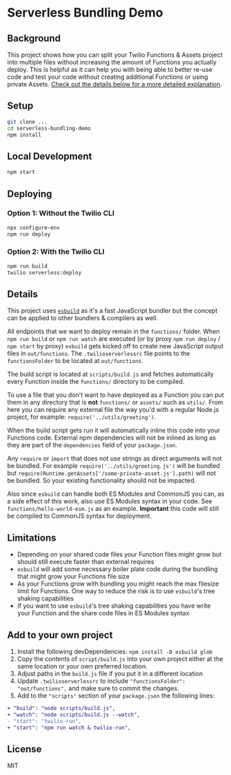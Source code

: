 # Serverless Bundling Demo

## Background

This project shows how you can split your Twilio Functions & Assets project into multiple files without increasing the amount of Functions you actually deploy. This is helpful as it can help you with being able to better re-use code and test your code without creating additional Functions or using private Assets. [Check out the details below for a more detailed explanation](#details).

## Setup

```bash
git clone ...
cd serverless-bundling-demo
npm install
```

## Local Development

```bash
npm start
```

## Deploying

### Option 1: Without the Twilio CLI

```bash
npx configure-env
npm run deploy
```

### Option 2: With the Twilio CLI

```bash
npm run build
twilio serverless:deploy
```

## Details

This project uses [`esbuild`](https://esbuild.github.io/) as it's a fast JavaScript bundler but the concept can be applied to other bundlers & compilers as well.

All endpoints that we want to deploy remain in the `functions/` folder. When `npm run build` or `npm run watch` are executed (or by proxy `npm run deploy` / `npm start` by proxy) `esbuild` gets kicked off to create new JavaScript output files in `out/functions`. The `.twilioserverlessrc` file points to the `functionsFolder` to be located at `out/functions`.

The build script is located at `scripts/build.js` and fetches automatically every Function inside the `functions/` directory to be compiled.

To use a file that you don't want to have deployed as a Function you can put them in any directory that is **not** `functions/` or `assets/` such as `utils/`. From here you can require any external file the way you'd with a regular Node.js project, for example: `require('../utils/greeting')`.

When the build script gets run it will automatically inline this code into your Functions code. External npm dependencies will not be inlined as long as they are part of the `dependencies` field of your `package.json`.

Any `require` or `import` that does not use strings as direct arguments will not be bundled. For example `require('../utils/greeting.js')` will be bundled but `require(Runtime.getAssets['/some-private-asset.js'].path)` will not be bundled. So your existing functionality should not be impacted.

Also since `esbuild` can handle both ES Modules and CommonJS you can, as a side effect of this work, also use ES Modules syntax in your code. See `functions/hello-world-esm.js` as an example. **Important** this code will still be compiled to CommonJS syntax for deployment.

## Limitations

- Depending on your shared code files your Function files might grow but should still execute faster than external requires
- `esbuild` will add some necessary boiler plate code during the bundling that might grow your Functions file size
- As your Functions grow with bundling you might reach the max filesize limit for Functions. One way to reduce the risk is to use `esbuild`'s tree shaking capabilities
- If you want to use `esbuild`'s tree shaking capabilities you have write your Function and the share code files in ES Modules syntax

## Add to your own project

1. Install the following devDependencies: `npm install -D esbuild glob`
2. Copy the contents of `script/build.js` into your own project either at the same location or your own preferred location.
3. Adjust paths in the `build.js` file if you put it in a different location
4. Update `.twilioserverlessrc` to include `"functionsFolder": "out/functions",` and make sure to commit the changes.
5. Add to the `"scripts"` section of your `package.json` the following lines:

```diff
+ "build": "node scripts/build.js",
+ "watch": "node scripts/build.js --watch",
- "start": "twilio-run",
+ "start": "npm run watch & twilio-run",
```

## License

MIT
